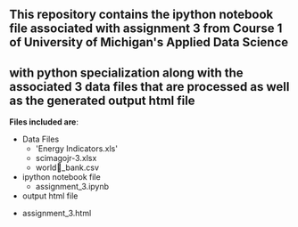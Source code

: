 ﻿## This repository contains the ipython notebook file associated with assignment 3 from Course 1 of University of Michigan's Applied Data Science
## with python specialization along with the associated 3 data files that are processed as well as the generated output html file

**Files included are**:  
* Data Files 
  - 'Energy Indicators.xls' 
  - scimagojr-3.xlsx   
  - world_bank.csv 
* ipython notebook file 
  - assignment_3.ipynb 
*  output html file 
  - assignment_3.html